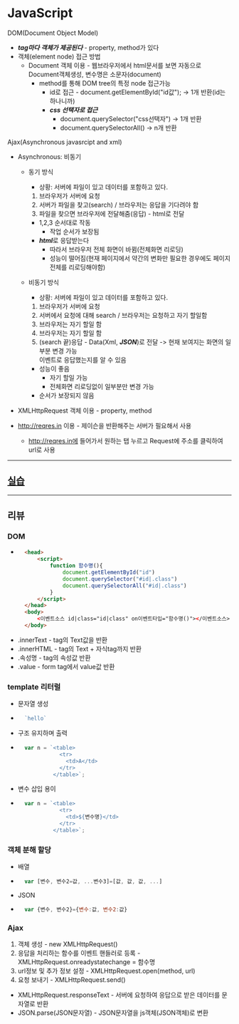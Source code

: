 # JavaScript

DOM(Document Object Model)
- ***tag마다 객체가 제공된다*** - property, method가 있다
- 객체(element node) 접근 방법        
    - Document 객체 이용 - 웹브라우저에서 html문서를 보면 자동으로 Document객체생성, 변수명은 소문자(document)
        - method를 통해 DOM tree의 특정 node 접근가능
            - id로 접근 - document.getElementById("id값"); -> 1개 반환(id는 하나니까)
            - ***css 선택자로 접근***       
                - document.querySelector("css선택자") -> 1개 반환       
                - document.querySelectorAll() -> n개 반환


Ajax(Asynchronous javasrcipt and xml)       
- Asynchronous: 비동기
    - 동기 방식
        - 상황: 서버에 파일이 있고 데이터를 포함하고 있다.
        1. 브라우저가 서버에 요청
        2. 서버가 파일을 찾고(search) / 브라우저는 응답을 기다려야 함
        3. 파일을 찾으면 브라우저에 전달해줌(응답) - html로 전달
        - 1,2,3 순서대로 작동
            - 작업 순서가 보장됨
        - ***html***로 응답받는다
            - 따라서 브라우저 전체 화면이 바뀜(전체화면 리로딩)
            - 성능이 떨어짐(현재 페이지에서 약간의 변화만 필요한 경우에도 페이지 전체를 리로딩해야함)
        
    - 비동기 방식
        - 상황: 서버에 파일이 있고 데이터를 포함하고 있다.
        1. 브라우저가 서버에 요청
        2. 서버에서 요청에 대해 search / 브라우저는 요청하고 자기 할일함
        3. 브라우저는 자기 할일 함
        4. 브라우저는 자기 할일 함
        5. (search 끝)응답 - Data(Xml, ***JSON***)로 전달 -> 현재 보여지는 화면의 일부분 변경 가능       
        이벤트로 응답했는지를 알 수 있음
        - 성능이 좋음
            - 자기 할일 가능
            - 전체화면 리로딩없이 일부분만 변경 가능
        - 순서가 보장되지 않음

- XMLHttpRequest 객체 이용 - property, method
- http://reqres.in 이용 - 제이슨을 반환해주는 서버가 필요해서 사용
    - http://reqres.in에 들어가서 원하는 탭 누르고 Request에 주소를 클릭하여 url로 사용

---

## [실습](./javascript/)

---

## 리뷰

### DOM
- ```html
    <head>
        <script>
            function 함수명(){
                document.getElementById("id")
                document.querySelector("#id|.class")
                document.querySelectorAll("#id|.class")
            }
        </script>
    </head>
    <body>
        <이벤트소스 id|class="id|class" on이벤트타입="함수명()"></이벤트소스>
    </body>
  ```
- .innerText - tag의 Text값을 반환
- .innerHTML - tag의 Text + 자식tag까지 반환
- .속성명 - tag의 속성값 반환
- .value - form tag에서 value값 반환

### template 리터럴
- 문자열 생성
- ```js
    `hello`
  ```
- 구조 유지하며 출력
- ```js
    var n = `<table>
               <tr>
                 <td>A</td>
               </tr>
             </table>`;
  ```
- 변수 삽입 용이
- ```js
    var n = `<table>
               <tr>
                 <td>${변수명}</td>
               </tr>
             </table>`;
  ```

### 객체 분해 할당
- 배열
- ```js
    var [변수, 변수2=값, ...변수3]=[값, 값, 값, ...]
  ```
- JSON
- ```js
    var {변수, 변수2}={변수:값, 변수2:값}
  ```

### Ajax
1. 객체 생성 - new XMLHttpRequest()
2. 응답을 처리하는 함수를 이벤트 핸들러로 등록 - XMLHttpRequest.onreadystatechange = 함수명
3. url정보 및 추가 정보 설정 - XMLHttpRequest.open(method, url)
4. 요청 보내기 - XMLHttpRequest.send()
- XMLHttpRequest.responseText - 서버에 요청하여 응답으로 받은 데이터를 문자열로 반환
- JSON.parse(JSON문자열) - JSON문자열을 js객체(JSON객체)로 변환
